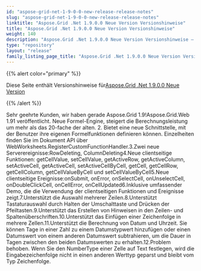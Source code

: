 ```yaml
---
id: "aspose-grid-net-1-9-0-0-new-release-release-notes"
slug: "aspose-grid-net-1-9-0-0-new-release-release-notes"
linktitle: "Aspose.Grid .Net 1.9.0.0 Neue Version Versionshinweise"
title: "Aspose.Grid .Net 1.9.0.0 Neue Version Versionshinweise"
weight: 140
description: "Aspose.Grid .Net 1.9.0.0 Neue Version Versionshinweise – the latest updates and fixes."
type: "repository"
layout: "release"
family_listing_page_title: "Aspose.Grid .Net 1.9.0.0 Neue Version Versionshinweise"
---
```

{{% alert color="primary" %}} 

 Diese Seite enthält Versionshinweise für[Aspose.Grid .Net 1.9.0.0 Neue Version](https://releases.aspose.com/cells/net/new-releases/aspose.grid-.net-1.9.0.0-new-release/)

{{% /alert %}} 

Sehr geehrte Kunden, wir haben gerade Aspose.Grid 1.9!Aspose.Grid.Web 1.91 veröffentlicht. Neue Formel-Engine, steigert die Berechnungsleistung um mehr als das 20-fache der alten. 2. Bietet eine neue Schnittstelle, mit der Benutzer ihre eigenen Formelfunktionen definieren können. Einzelheiten finden Sie im Dokument API über WebWorksheets.RegisterCustomFunctionHandler.3.Zwei neue Serverereignisse:RowDeleting, ColumnDeleting4.Neue clientseitige Funktionen: getCellValue, setCellValue, getActiveRow, getActiveColumn, setActiveCell, getActiveCell, setActiveCellByCell, getCell, getCellRow, getCellColumn, getCellValueByCell und setCellValueByCell5.Neue clientseitige Ereignisse:onSubmit, onError, onSelectCell, onUnselectCell, onDoubleClickCell, onCellError, onCellUpdated6.Inklusive umfassender Demo, die die Verwendung der clientseitigen Funktionen und Ereignisse zeigt.7.Unterstützt die Auswahl mehrerer Zeilen.8.Unterstützt Tastaturauswahl durch Halten der Umschalttaste und Drücken der Pfeiltasten.9.Unterstützt das Erstellen von Hinweisen in den Zeilen- und Spaltenüberschriften.10.Unterstützt das Einfügen einer Zeichenfolge in mehrere Zellen.11.Unterstützt die Berechnung von Datum und Uhrzeit. Sie können Tage in einer Zahl zu einem Datumstypwert hinzufügen oder einen Datumswert von einem anderen Datumswert subtrahieren, um die Dauer in Tagen zwischen den beiden Datumswerten zu erhalten.12.Problem behoben. Wenn Sie den NumberType einer Zelle auf Text festlegen, wird die Eingabezeichenfolge nicht in einen anderen Werttyp geparst und bleibt vom Typ Zeichenfolge.
